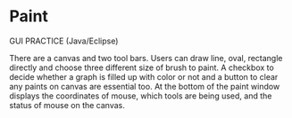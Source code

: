 # Paint
GUI PRACTICE (Java/Eclipse)

There are a canvas and two tool bars. Users can draw line, oval, rectangle directly and choose three different size of brush to paint. 
A checkbox to decide whether a graph is filled up with color or not and a button to clear any paints on canvas are essential too. At the bottom of the paint window displays the coordinates of mouse,  which tools are being used, and the status of mouse on the canvas.

